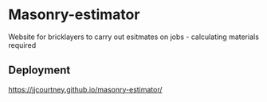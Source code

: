 # Masonry-estimator
Website for bricklayers to carry out esitmates on jobs - calculating materials required

## Deployment

 https://jjcourtney.github.io/masonry-estimator/

